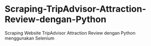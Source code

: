 # Scraping-TripAdvisor-Attraction-Review-dengan-Python
Scraping Website TripAdvisor Attraction Review dengan Python menggunakan Selenium
